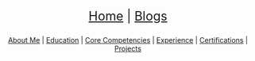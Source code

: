<p align="center" style="font-size: 25px; text-decoration: none">
  <a href="/index">Home</a> |
  <a href="/blogs/index">Blogs</a> 
</p>

<p align="center">
  <a href="#about-me">About Me</a> |
  <a href="#education">Education</a> |
  <a href="#core-competencies">Core Competencies</a> |
  <a href="#professional-experience">Experience</a> |
  <a href="#certifications">Certifications</a> |
  <a href="#projects">Projects</a>
</p>
